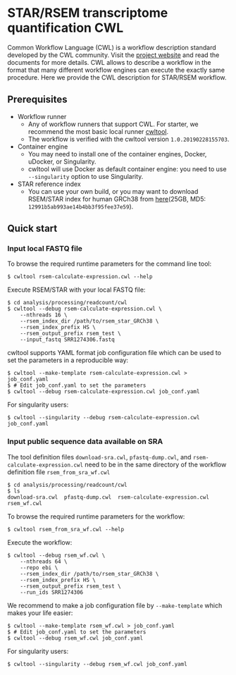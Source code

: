 # STAR/RSEM transcriptome quantification CWL

Common Workflow Language (CWL) is a workflow description standard developed by the CWL community. Visit the [project website](https://commonwl.org) and read the documents for more details. CWL allows to describe a workflow in the format that many different workflow engines can execute the exactly same procedure. Here we provide the CWL description for STAR/RSEM workflow.

## Prerequisites

- Workflow runner
  - Any of workflow runners that support CWL. For starter, we recommend the most basic local runner [cwltool](https://github.com/common-workflow-language/cwltool/).
  - The workflow is verified with the cwltool version `1.0.20190228155703`.
- Container engine
  - You may need to install one of the container engines, Docker, uDocker, or Singularity.
  - cwltool will use Docker as default container engine: you need to use `--singularity` option to use Singularity.
- STAR reference index
  - You can use your own build, or you may want to download RSEM/STAR index for human GRCh38 from [here](https://s3.amazonaws.com/nig-reference/GRCh38/rsem_star_index/rsem_star_GRCh38.tar.gz)(25GB, MD5: `12991b5ab993ae14b4bb3f95fee37e59`).

## Quick start

### Input local FASTQ file

To browse the required runtime parameters for the command line tool:

```
$ cwltool rsem-calculate-expression.cwl --help
```

Execute RSEM/STAR with your local FASTQ file:

```
$ cd analysis/processing/readcount/cwl
$ cwltool --debug rsem-calculate-expression.cwl \
    --nthreads 16 \
    --rsem_index_dir /path/to/rsem_star_GRCh38 \
    --rsem_index_prefix HS \
    --rsem_output_prefix rsem_test \
    --input_fastq SRR1274306.fastq
```

cwltool supports YAML format job configuration file which can be used to set the parameters in a reproducible way:

```
$ cwltool --make-template rsem-calculate-expression.cwl > job_conf.yaml
$ # Edit job_conf.yaml to set the parameters
$ cwltool --debug rsem-calculate-expression.cwl job_conf.yaml
```

For singularity users:

```
$ cwltool --singularity --debug rsem-calculate-expression.cwl job_conf.yaml
```

### Input public sequence data available on SRA

The tool definition files `download-sra.cwl`, `pfastq-dump.cwl`, and `rsem-calculate-expression.cwl` need to be in the same directory of the workflow definition file `rsem_from_sra_wf.cwl`

```
$ cd analysis/processing/readcount/cwl
$ ls
download-sra.cwl  pfastq-dump.cwl  rsem-calculate-expression.cwl  rsem_wf.cwl
```

To browse the required runtime parameters for the workflow:

```
$ cwltool rsem_from_sra_wf.cwl --help
```

Execute the workflow:

```
$ cwltool --debug rsem_wf.cwl \
    --nthreads 64 \
    --repo ebi \
    --rsem_index_dir /path/to/rsem_star_GRCh38 \
    --rsem_index_prefix HS \
    --rsem_output_prefix rsem_test \
    --run_ids SRR1274306
```

We recommend to make a job configuration file by `--make-template` which makes your life easier:

```
$ cwltool --make-template rsem_wf.cwl > job_conf.yaml
$ # Edit job_conf.yaml to set the parameters
$ cwltool --debug rsem_wf.cwl job_conf.yaml
```

For singularity users:

```
$ cwltool --singularity --debug rsem_wf.cwl job_conf.yaml
```
